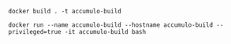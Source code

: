 
```shell script
docker build . -t accumulo-build
```

```shell script
docker run --name accumulo-build --hostname accumulo-build --privileged=true -it accumulo-build bash
```